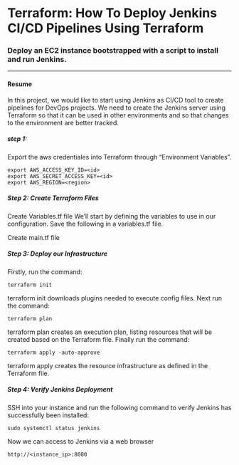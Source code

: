 Terraform: How To Deploy Jenkins CI/CD Pipelines Using Terraform
===========
### Deploy an EC2 instance bootstrapped with a script to install and run Jenkins.
----------------

#### Resume

In this project, we would like to start using Jenkins as CI/CD tool to create pipelines for DevOps projects. We need to create the Jenkins server using Terraform so that it can be used in other environments and so that changes to the environment are better tracked.

##### step 1:
Export the aws credentiales into Terraform through “Environment Variables”.
 ```
export AWS_ACCESS_KEY_ID=<id>
export AWS_SECRET_ACCESS_KEY=<id>
export AWS_REGION=<region>
 ```
 ##### Step 2: Create Terraform Files
 Create Variables.tf file
 We’ll start by defining the variables to use in our configuration. Save the following in a variables.tf file.
 
 Create main.tf file
 
 ##### Step 3: Deploy our Infrastructure
 Firstly, run the command:
 ```
 terraform init
 ```
 terraform init downloads plugins needed to execute config files.
 Next run the command:
 ```
 terraform plan
 ``` 
 terraform plan creates an execution plan, listing resources that will be created based on the Terraform file.
 Finally run the command:
 ```
 terraform apply -auto-approve
 ```
 terraform apply creates the resource infrastructure as defined in the Terraform file.
 ##### Step 4: Verify Jenkins Deployment

SSH into your instance and run the following command to verify Jenkins has successfully been installed:
 ```
 sudo systemctl status jenkins
 ```
 Now we can access to Jenkins via a web browser
 ```
 http://<instance_ip>:8080
 ```
